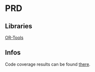# PRD
## Libraries
[OR-Tools](https://github.com/google/or-tools/releases/tag/v6.10)

## Infos
Code coverage results can be found [there](https://mrcraftcod.gitlab.io/prd).
